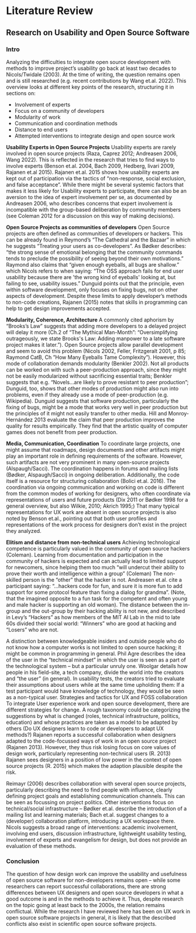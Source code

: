 # Literature Review

## Research on Usability and Open Source Software


### Intro

Analyzing the difficulties to integrate open source development with methods to improve project’s usability go back at least two decades to Nicols/Twidale (2003). At the time of writing, the question remains open and is still researched (e.g. recent contributions by Wang et.al. 2022). This overview looks at different key points of the research, structuring it in sections on: 
- Involvement of experts 
- Focus on a community of developers
- Modularity of work
- Communication and coordination methods
- Distance to end users
- Attempted interventions to integrate design and open source work

**Usability Experts in Open Source Projects**
Usability experts are rarely involved in open source projects (Raza, Caprez 2012; Andreasen 2006, Wang 2022). This is reflected in the research that tries to find ways to involve experts (Benson et.al. 2004, Bach 2009, Hedberg, Iivari 2009, Rajanen et.al 2015). Rajanen et.al. 2015 shows how usability experts are kept out of participation via the tactics of “non-response, social exclusion, and false acceptance”. While there might be several systemic factors that makes it less likely for Usability experts to participate, there can also be an aversion to the idea of expert involvement per se, as documented by Andreasen 2006, who describes concerns that expert involvement is incompatible with the group-based deliberation by community members (see Coleman 2012 for a discussion on this way of making decisions).

**Open Source Projects as communities of developers**
Open Source projects are often defined as communities of developers or hackers. This can be already found in Reymond’s “The Cathedral and the Bazaar” in which he suggests “Treating your users as co-developers”. As Bødker describes: “the strong sense of emotional belonging that the community commands tends to preclude the possibility of seeing beyond their own motivations.” Raymond also claims that “given enough eyeballs, all bugs are shallow.” which Nicols refers to when saying: “The OSS approach fails for end user usability because there are 'the wrong kind of eyeballs' looking at, but failing to see, usability issues.” Dunguid points out that the principle, even within software development, only focuses on fixing bugs, not on other aspects of development. Despite these limits to apply developer’s methods to non-code creations, Rajanen (2015) notes that skills in programming can help to get design improvements accepted.

**Modularity, Coherence, Architecture**
A commonly cited aphorism by “Brooks’s Law” suggests that adding more developers to a delayed project will delay it more (Ch.2 of  “The Mythical Man-Month”: “Oversimplifying outrageously, we state Brooks's Law: Adding manpower to a late software project makes it later.”). Open Source projects allow parallel development and seem to avoid this problem (Nicols 2002, Feller, Fritzgeralt 2001, p 85; Raymond CatB, Ch ”How Many Eyeballs Tame Complexity”). However, this mode of collaboration demands modularity (Benkler 2002). Not all products can be worked on with such a peer-production approach, since they might not be easily modularized without sacrificing essential traits; Benkler suggests that e.g. “Novels…are likely to prove resistant to peer production”; Dunguid, too, shows that other modes of production might also run into problems, even if they already use a mode of peer-production (e.g. Wikipedia). Dunguid suggests that software production, particularly the fixing of bugs, might be a mode that works very well in peer production but the principles of it might not easily transfer to other media. Hill and Monroy-Hernández 2013 evaluate the claim that peer production improves the quality for results empirically. They find that the artistic quality of computer games does not benefit from peer production.

**Media, Communication, Coordination**
To coordinate large projects, one might assume that roadmaps, design documents and other artifacts might play an important role in defining requirements of the software. However, such artifacts are not very prominent in many open-source projects (Alspaugh/Sacci). The coordination happens in forums and mailing lists (Bødker, Alspaugh/Sacci) in ongoing deliberation. Additionally, the code itself is a resource for structuring collaboration (Bolici et.al. 2016). The coordination via ongoing communication and working on code is different from the common modes of working for designers, who often coordinate via representations of users and future products (Dix 2011 or Bødker 1998 for a general overview, but also Wilkie, 2010; Akrich 1995;) That many typical representations for UX work are absent in open source projects is also noted by Benson et.al., pointing out that both user profiles and representations of the work process for designers don’t exist in the project they analyzed. 

**Elitism and distance from non-technical users**
Achieving technological competence is particularly valued in the community of open source hackers (Coleman). Learning from documentation and participation in the community of hackers is expected and can actually lead to limited support for newcomers, since helping them too much “will undercut their ability to prove their worth and intelligence within a group” (Coleman)
The non-skilled person is the “other” that the hacker is not. Andreasen et.al. cite a participant saying: “...hackers code for fun, and sure it is more fun to add support for some protocol feature than fixing a dialog for grandma”. (Note, that the imagined opposite to a fun task for the competent and often young and male hacker is supporting an old woman). The distance between the in-group and the out-group by their hacking ability is not new, and described in Levy’s “Hackers” as how members of the MIT AI Lab in the mid to late 60s divided their social world: “Winners” who are good at hacking and “Losers” who are not. 

A distinction between knowledgeable insiders and outside people who do not know how a computer works is not limited to open source hacking; it might be common in programming in general. Phil Agre describes the idea of the user in the “technical mindset” in which the user is seen as a part of the technological system – but a particular unruly one. Woolgar details how people in his field-site, a tech company, divide the world into the creators and “the user” (in general). In usability tests, the creators tried to evaluate their assumptions about users while at the same time upholding them: If a test participant would have knowledge of technology, they would be seen as a non-typical user. 
Strategies and tactics for UX and FOSS collaboration
To integrate User experience work and open source development, there are different strategies for change. A rough taxonomy could be categorizing the suggestions by what is changed (roles, technical infrastructure, politics, education) and whose practices are taken as a model to be adapted by others (Do UX designers learn to code or developers to adapt UX methods?)
Rajanen reports a successful collaboration when designers adapted to the code-focussed ways of work in an open source project (Rajanen 2013). However, they thus risk losing focus on core values of design work, particularly representing non-technical users (R. 2013) Rajanen sees designers in a position of low power in the context of open source projects (R. 2015) which makes the adaption plausible despite the risk. 

Reimayr (2006) describes collaboration with several open source projects, particularly describing the need to find people with influence, clearly defining project goals and establishing communication channels. This can be seen as focussing on project politics. Other interventions focus on technical/social  infrastructure – Bødker et.al. describe the introduction of a mailing list and learning materials; Bach et.al. suggest changes to a (developer) collaboration platform, introducing a UX workspace there. Nicols suggests a broad range of interventions: academic involvement, involving end users, discussion infrastructure, lightweight usability testing, involvement of experts and evangelism for design, but does not provide an evaluation of these methods. 

### Conclusion
The question of how design work can improve the usability and usefulness of open source software for non-developers remains open – while some researchers can report successful collaborations, there are strong differences between UX designers and open source developers in what a good outcome is and in the methods to achieve it. Thus, despite research on the topic going at least back to the 2000s, the relation remains conflictual. While the research I have reviewed here has been on UX work in open source software projects in general, it is likely that the described conflicts also exist in scientific open source software projects. 
